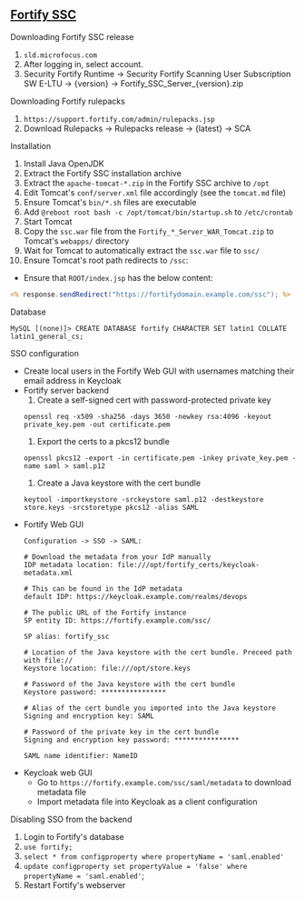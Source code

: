 ## [Fortify SSC](https://www.microfocus.com/documentation/fortify-software-security-center/)

Downloading Fortify SSC release
  1. `sld.microfocus.com`
  2. After logging in, select account.
  3. Security Fortify Runtime -> Security Fortify Scanning User Subscription SW E-LTU -> {version} -> Fortify_SSC_Server_{version}.zip

Downloading Fortify rulepacks
  1. `https://support.fortify.com/admin/rulepacks.jsp`
  2. Download Rulepacks -> Rulepacks release -> {latest} -> SCA

Installation
1. Install Java OpenJDK
2. Extract the Fortify SSC installation archive
3. Extract the `apache-tomcat-*.zip` in the Fortify SSC archive to `/opt`
4. Edit Tomcat's `conf/server.xml` file accordingly (see the `tomcat.md` file)
5. Ensure Tomcat's `bin/*.sh` files are executable
6. Add `@reboot root bash -c /opt/tomcat/bin/startup.sh` to `/etc/crontab`
7. Start Tomcat
8. Copy the `ssc.war` file from the `Fortify_*_Server_WAR_Tomcat.zip` to Tomcat's `webapps/` directory
9. Wait for Tomcat to automatically extract the `ssc.war` file to `ssc/`
10. Ensure Tomcat's root path redirects to `/ssc`:
  - Ensure that `ROOT/index.jsp` has the below content:
  ```jsp
  <% response.sendRedirect("https://fortifydomain.example.com/ssc"); %>
  ```

Database
```
MySQL [(none)]> CREATE DATABASE fortify CHARACTER SET latin1 COLLATE latin1_general_cs;
```

SSO configuration
- Create local users in the Fortify Web GUI with usernames matching their email address in Keycloak
- Fortify server backend
  1. Create a self-signed cert with password-protected private key
  ```
  openssl req -x509 -sha256 -days 3650 -newkey rsa:4096 -keyout private_key.pem -out certificate.pem
  ```
  1. Export the certs to a pkcs12 bundle
  ```
  openssl pkcs12 -export -in certificate.pem -inkey private_key.pem -name saml > saml.p12
  ```
  1. Create a Java keystore with the cert bundle
  ```
  keytool -importkeystore -srckeystore saml.p12 -destkeystore store.keys -srcstoretype pkcs12 -alias SAML
  ```
- Fortify Web GUI
  ```
  Configuration -> SSO -> SAML:

  # Download the metadata from your IdP manually
  IDP metadata location: file:///opt/fortify_certs/keycloak-metadata.xml

  # This can be found in the IdP metadata
  default IDP: https://keycloak.example.com/realms/devops

  # The public URL of the Fortify instance
  SP entity ID: https://fortify.example.com/ssc/

  SP alias: fortify_ssc

  # Location of the Java keystore with the cert bundle. Preceed path with file://
  Keystore location: file:///opt/store.keys

  # Password of the Java keystore with the cert bundle
  Keystore password: ****************

  # Alias of the cert bundle you imported into the Java keystore
  Signing and encryption key: SAML

  # Password of the private key in the cert bundle
  Signing and encryption key password: ****************

  SAML name identifier: NameID
  ```
- Keycloak web GUI
  - Go to `https://fortify.example.com/ssc/saml/metadata` to download metadata file
  - Import metadata file into Keycloak as a client configuration

Disabling SSO from the backend
1. Login to Fortify's database
2. `use fortify;`
3. `select * from configproperty where propertyName = 'saml.enabled'`
4. `update configproperty set propertyValue = 'false' where propertyName = 'saml.enabled'`;
5. Restart Fortify's webserver

